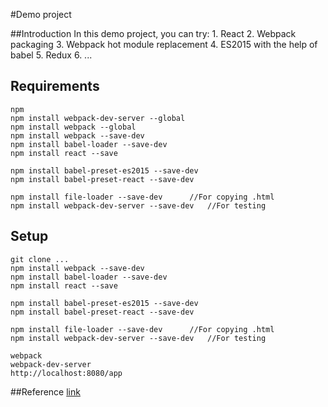 #Demo project

##Introduction
    In this demo project, you can try:
    1. React
    2. Webpack packaging
    3. Webpack hot module replacement
    4. ES2015 with the help of babel
    5. Redux
    6. ...

## Requirements
    npm
    npm install webpack-dev-server --global
    npm install webpack --global
    npm install webpack --save-dev
    npm install babel-loader --save-dev
    npm install react --save
    
    npm install babel-preset-es2015 --save-dev
    npm install babel-preset-react --save-dev
    
    npm install file-loader --save-dev      //For copying .html
    npm install webpack-dev-server --save-dev   //For testing

## Setup
    git clone ...    
    npm install webpack --save-dev
    npm install babel-loader --save-dev
    npm install react --save
    
    npm install babel-preset-es2015 --save-dev
    npm install babel-preset-react --save-dev
    
    npm install file-loader --save-dev      //For copying .html
    npm install webpack-dev-server --save-dev   //For testing
    
    webpack
    webpack-dev-server
    http://localhost:8080/app
    
##Reference
    [link](https://robots.thoughtbot.com/setting-up-webpack-for-react-and-hot-module-replacement)
